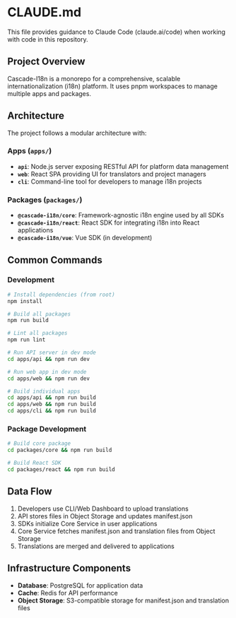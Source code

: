 # CLAUDE.md

This file provides guidance to Claude Code (claude.ai/code) when working with code in this repository.

## Project Overview

Cascade-I18n is a monorepo for a comprehensive, scalable internationalization (i18n) platform. It uses pnpm workspaces to manage multiple apps and packages.

## Architecture

The project follows a modular architecture with:

### Apps (`apps/`)
- **`api`**: Node.js server exposing RESTful API for platform data management
- **`web`**: React SPA providing UI for translators and project managers  
- **`cli`**: Command-line tool for developers to manage i18n projects

### Packages (`packages/`)
- **`@cascade-i18n/core`**: Framework-agnostic i18n engine used by all SDKs
- **`@cascade-i18n/react`**: React SDK for integrating i18n into React applications
- **`@cascade-i18n/vue`**: Vue SDK (in development)

## Common Commands

### Development
```bash
# Install dependencies (from root)
npm install

# Build all packages
npm run build

# Lint all packages  
npm run lint

# Run API server in dev mode
cd apps/api && npm run dev

# Run web app in dev mode
cd apps/web && npm run dev

# Build individual apps
cd apps/api && npm run build
cd apps/web && npm run build
cd apps/cli && npm run build
```

### Package Development
```bash
# Build core package
cd packages/core && npm run build

# Build React SDK
cd packages/react && npm run build
```

## Data Flow

1. Developers use CLI/Web Dashboard to upload translations
2. API stores files in Object Storage and updates manifest.json
3. SDKs initialize Core Service in user applications
4. Core Service fetches manifest.json and translation files from Object Storage
5. Translations are merged and delivered to applications

## Infrastructure Components

- **Database**: PostgreSQL for application data
- **Cache**: Redis for API performance
- **Object Storage**: S3-compatible storage for manifest.json and translation files